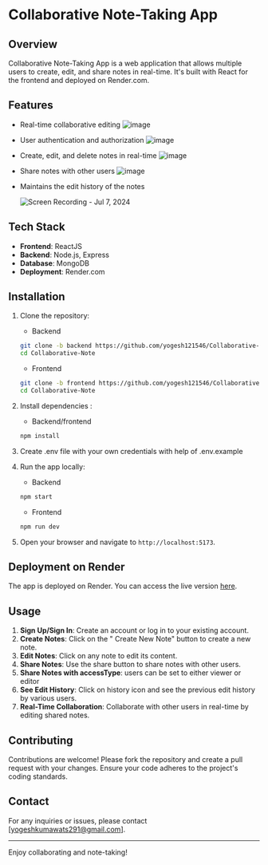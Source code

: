 # Collaborative Note-Taking App

## Overview

Collaborative Note-Taking App is a web application that allows multiple users to create, edit, and share notes in real-time. It's built with React for the frontend and deployed on Render.com.

## Features

- Real-time collaborative editing
  ![image](https://github.com/yogesh121546/Collaborative-Note/assets/99672941/de1ae21a-8479-48f3-9d97-b4955359faa6)
  
- User authentication and authorization
  ![image](https://github.com/yogesh121546/Collaborative-Note/assets/99672941/d5a220fe-f930-4c01-8c27-8406c47663df)
  
- Create, edit, and delete notes in real-time
  ![image](https://github.com/yogesh121546/Collaborative-Note/assets/99672941/4407c7e3-4842-464a-9f7f-daae15b47d46)

- Share notes with other users
  ![image](https://github.com/yogesh121546/Collaborative-Note/assets/99672941/ef321148-b439-4509-96d8-cfe3afa63b2f)
  
- Maintains the edit history of the notes
  
  ![Screen Recording - Jul 7, 2024](https://github.com/yogesh121546/Collaborative-Note/assets/99672941/bc8e0ffa-63b2-474c-b92c-1ef96b61d508)
  

## Tech Stack

- **Frontend**: ReactJS
- **Backend**: Node.js, Express 
- **Database**: MongoDB 
- **Deployment**: Render.com

## Installation

1. Clone the repository:
   - Backend
    ```bash
    git clone -b backend https://github.com/yogesh121546/Collaborative-Note.git
    cd Collaborative-Note
    ```
    - Frontend
    ```bash
    git clone -b frontend https://github.com/yogesh121546/Collaborative-Note.git
    cd Collaborative-Note
    ```

3. Install dependencies :
    - Backend/frontend
    ```bash
    npm install
    ```
4. Create .env file with your own credentials with help of .env.example
    
5. Run the app locally:
    - Backend
    ```bash
    npm start
    ```
    - Frontend
    ```bash
    npm run dev
    ```

6. Open your browser and navigate to `http://localhost:5173`.

## Deployment on Render

The app is deployed on Render. You can access the live version [here](https://collaborative-note-frontend.onrender.com).



## Usage

1. **Sign Up/Sign In**: Create an account or log in to your existing account.
2. **Create Notes**: Click on the " Create New Note" button to create a new note.
3. **Edit Notes**: Click on any note to edit its content.
5. **Share Notes**: Use the share button to share notes with other users.
6. **Share Notes with accessType**: users can be set to either viewer or editor 
7. **See Edit History**: Click on history icon and see the previous edit history by various users.
8. **Real-Time Collaboration**: Collaborate with other users in real-time by editing shared notes.

## Contributing

Contributions are welcome! Please fork the repository and create a pull request with your changes. Ensure your code adheres to the project's coding standards.


## Contact

For any inquiries or issues, please contact [yogeshkumawats291@gmail.com].

---

Enjoy collaborating and note-taking!
